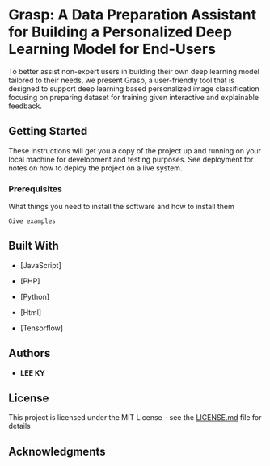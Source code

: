 # Grasp: A Data Preparation Assistant for Building a Personalized Deep Learning Model for End-Users

To better assist non-expert users in building their own deep learning model tailored to their needs, we present Grasp, a user-friendly tool that is designed to support deep
learning based personalized image classification focusing on preparing dataset for training given interactive and explainable feedback.
## Getting Started

These instructions will get you a copy of the project up and running on your local machine for development and testing purposes. See deployment for notes on how to deploy the project on a live system.

### Prerequisites

What things you need to install the software and how to install them

```
Give examples
```


## Built With

* [JavaScript]
* [PHP]
* [Python]
* [Html]

* [Tensorflow]

## Authors

* **LEE KY**

## License

This project is licensed under the MIT License - see the [LICENSE.md](LICENSE.md) file for details

## Acknowledgments


